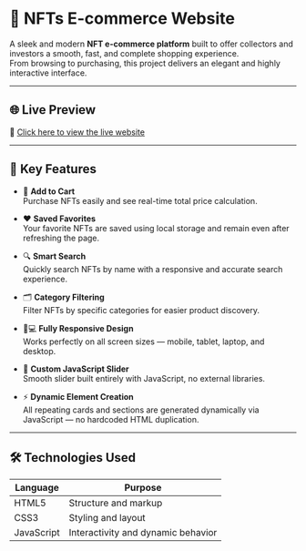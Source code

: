 # 💎 NFTs E-commerce Website

A sleek and modern **NFT e-commerce platform** built to offer collectors and investors a smooth, fast, and complete shopping experience.  
From browsing to purchasing, this project delivers an elegant and highly interactive interface.

---

## 🌐 Live Preview

🚀 [Click here to view the live website](https://lnkd.in/dfTbzAWU)

---

## 🌟 Key Features

- 🛒 **Add to Cart**  
  Purchase NFTs easily and see real-time total price calculation.

- ❤️ **Saved Favorites**  
  Your favorite NFTs are saved using local storage and remain even after refreshing the page.

- 🔍 **Smart Search**  
  Quickly search NFTs by name with a responsive and accurate search experience.

- 🗂️ **Category Filtering**  
  Filter NFTs by specific categories for easier product discovery.

- 📱💻 **Fully Responsive Design**  
  Works perfectly on all screen sizes — mobile, tablet, laptop, and desktop.

- 🎯 **Custom JavaScript Slider**  
  Smooth slider built entirely with JavaScript, no external libraries.

- ⚡️ **Dynamic Element Creation**  
  All repeating cards and sections are generated dynamically via JavaScript — no hardcoded HTML duplication.

---

## 🛠️ Technologies Used

| Language     | Purpose                            |
|--------------|------------------------------------|
| HTML5        | Structure and markup               |
| CSS3         | Styling and layout                 |
| JavaScript   | Interactivity and dynamic behavior |
